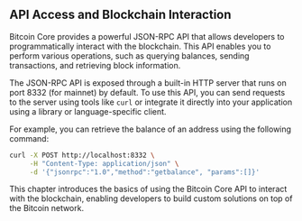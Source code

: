 ## API Access and Blockchain Interaction

Bitcoin Core provides a powerful JSON-RPC API that allows developers to programmatically interact with the blockchain. This API enables you to perform various operations, such as querying balances, sending transactions, and retrieving block information.

The JSON-RPC API is exposed through a built-in HTTP server that runs on port 8332 (for mainnet) by default. To use this API, you can send requests to the server using tools like `curl` or integrate it directly into your application using a library or language-specific client.

For example, you can retrieve the balance of an address using the following command:
```bash
curl -X POST http://localhost:8332 \
     -H "Content-Type: application/json" \
     -d '{"jsonrpc":"1.0","method":"getbalance", "params":[]}'
```
This chapter introduces the basics of using the Bitcoin Core API to interact with the blockchain, enabling developers to build custom solutions on top of the Bitcoin network.
